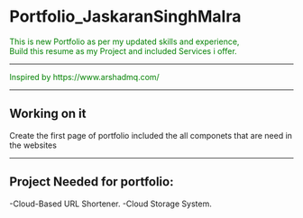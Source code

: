 # Portfolio_JaskaranSinghMalra

<p style="color: green;">This is new Portfolio as per my updated skills and experience,<br>
Build this resume as my Project and included Services i offer.</p>
<hr>
<p style="color: green;">Inspired by https://www.arshadmq.com/</p>
<hr>
<h2>Working on it</h2>
Create the first page of portfolio included the all componets that are need in the websites
<hr><h2>Project Needed for portfolio:</h2>
-Cloud-Based URL Shortener.
-Cloud Storage System.
